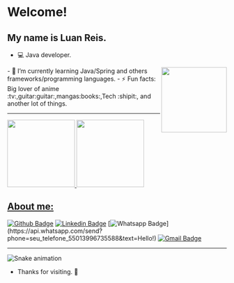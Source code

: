 # Welcome!              
## My name is Luan Reis.
- :computer: Java developer.
 <img align="right" width="150" height="150" src="https://media4.giphy.com/media/LmNwrBhejkK9EFP504/giphy.gif?cid=ecf05e47wr0q4gaavq6rh7itier727hmwrel7d40u1ytrske&rid=giphy.gif">
- 🌱 I’m currently learning Java/Spring and others frameworks/programming languages.
- ⚡ Fun facts: Big lover of anime :tv:,guitar:guitar:,mangas:books:,Tech :shipit:, and another lot of things.

---------------------------------

<div>
<a href="https://github.com/luanreis164">
<img height="155em" src="https://github-readme-stats.vercel.app/api/top-langs/?username=luanreis164&layout=compact&langs_count=7&theme=dracula"/>
<img height="155em" src="https://github-readme-stats.vercel.app/api?username=luanreis164&show_icons=true&theme=dracula&include_all_commits=true&count_private=true"/>
</div>


 
## About me:
[![Github Badge](https://img.shields.io/badge/-Github-000?style=flat-square&logo=Github&logoColor=white&link=https://github.com/luanreis164)](https://github.com/luanreis164)
[![Linkedin Badge](https://img.shields.io/badge/-LinkedIn-blue?style=flat-square&logo=Linkedin&logoColor=white&link=https://https://www.linkedin.com/in/luan-reis164/)](https://www.linkedin.com/in/luan-reis164/)
[![Whatsapp Badge](https://img.shields.io/badge/-Whatsapp-4CA143?style=flat-square&labelColor=4CA143&logo=whatsapp&logoColor=white&link=https://api.whatsapp.com/send?phone=seu_telefone_55013996735588&text=Hello!)](https://api.whatsapp.com/send?phone=seu_telefone_55013996735588&text=Hello!)
[![Gmail Badge](https://img.shields.io/badge/-Gmail-c14438?style=flat-square&logo=Gmail&logoColor=white&link=mailto:luanreis2202@gmail.com)](mailto:luanreis2202@gmail.com)
 
 ------------------------
 
![Snake animation](https://github.com/luanreis164/luanreis164/blob/output/github-contribution-grid-snake.svg)

- Thanks for visiting. :pushpin:

<!--
**luanreis164/luanreis164** is a ✨ _special_ ✨ repository because its `README.md` (this file) appears on your GitHub profile.

Here are some ideas to get you started:

- 🔭 I’m currently working on ...
- 🌱 I’m currently learning ...
- 👯 I’m looking to collaborate on ...
- 🤔 I’m looking for help with ...
- 💬 Ask me about ...
- 📫 How to reach me: ...
- 😄 Pronouns: ...
- ⚡ Fun fact: ...
-->
